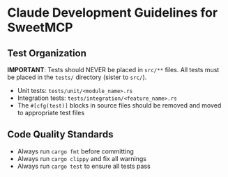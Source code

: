 # Claude Development Guidelines for SweetMCP

## Test Organization

**IMPORTANT**: Tests should NEVER be placed in `src/**` files. All tests must be placed in the `tests/` directory (sister to `src/`).

- Unit tests: `tests/unit/<module_name>.rs`
- Integration tests: `tests/integration/<feature_name>.rs`
- The `#[cfg(test)]` blocks in source files should be removed and moved to appropriate test files

## Code Quality Standards

- Always run `cargo fmt` before committing
- Always run `cargo clippy` and fix all warnings
- Always run `cargo test` to ensure all tests pass